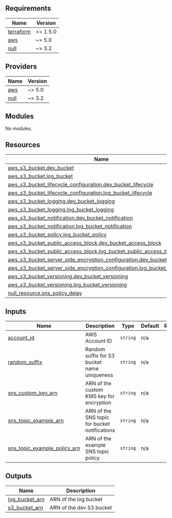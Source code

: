 ## Requirements

| Name | Version |
|------|---------|
| <a name="requirement_terraform"></a> [terraform](#requirement\_terraform) | >= 1.5.0 |
| <a name="requirement_aws"></a> [aws](#requirement\_aws) | ~> 5.0 |
| <a name="requirement_null"></a> [null](#requirement\_null) | ~> 3.2 |

## Providers

| Name | Version |
|------|---------|
| <a name="provider_aws"></a> [aws](#provider\_aws) | ~> 5.0 |
| <a name="provider_null"></a> [null](#provider\_null) | ~> 3.2 |

## Modules

No modules.

## Resources

| Name | Type |
|------|------|
| [aws_s3_bucket.dev_bucket](https://registry.terraform.io/providers/hashicorp/aws/latest/docs/resources/s3_bucket) | resource |
| [aws_s3_bucket.log_bucket](https://registry.terraform.io/providers/hashicorp/aws/latest/docs/resources/s3_bucket) | resource |
| [aws_s3_bucket_lifecycle_configuration.dev_bucket_lifecycle](https://registry.terraform.io/providers/hashicorp/aws/latest/docs/resources/s3_bucket_lifecycle_configuration) | resource |
| [aws_s3_bucket_lifecycle_configuration.log_bucket_lifecycle](https://registry.terraform.io/providers/hashicorp/aws/latest/docs/resources/s3_bucket_lifecycle_configuration) | resource |
| [aws_s3_bucket_logging.dev_bucket_logging](https://registry.terraform.io/providers/hashicorp/aws/latest/docs/resources/s3_bucket_logging) | resource |
| [aws_s3_bucket_logging.log_bucket_logging](https://registry.terraform.io/providers/hashicorp/aws/latest/docs/resources/s3_bucket_logging) | resource |
| [aws_s3_bucket_notification.dev_bucket_notification](https://registry.terraform.io/providers/hashicorp/aws/latest/docs/resources/s3_bucket_notification) | resource |
| [aws_s3_bucket_notification.log_bucket_notification](https://registry.terraform.io/providers/hashicorp/aws/latest/docs/resources/s3_bucket_notification) | resource |
| [aws_s3_bucket_policy.log_bucket_policy](https://registry.terraform.io/providers/hashicorp/aws/latest/docs/resources/s3_bucket_policy) | resource |
| [aws_s3_bucket_public_access_block.dev_bucket_access_block](https://registry.terraform.io/providers/hashicorp/aws/latest/docs/resources/s3_bucket_public_access_block) | resource |
| [aws_s3_bucket_public_access_block.log_bucket_public_access_block](https://registry.terraform.io/providers/hashicorp/aws/latest/docs/resources/s3_bucket_public_access_block) | resource |
| [aws_s3_bucket_server_side_encryption_configuration.dev_bucket_encryption](https://registry.terraform.io/providers/hashicorp/aws/latest/docs/resources/s3_bucket_server_side_encryption_configuration) | resource |
| [aws_s3_bucket_server_side_encryption_configuration.log_bucket_encryption](https://registry.terraform.io/providers/hashicorp/aws/latest/docs/resources/s3_bucket_server_side_encryption_configuration) | resource |
| [aws_s3_bucket_versioning.dev_bucket_versioning](https://registry.terraform.io/providers/hashicorp/aws/latest/docs/resources/s3_bucket_versioning) | resource |
| [aws_s3_bucket_versioning.log_bucket_versioning](https://registry.terraform.io/providers/hashicorp/aws/latest/docs/resources/s3_bucket_versioning) | resource |
| [null_resource.sns_policy_delay](https://registry.terraform.io/providers/hashicorp/null/latest/docs/resources/resource) | resource |

## Inputs

| Name | Description | Type | Default | Required |
|------|-------------|------|---------|:--------:|
| <a name="input_account_id"></a> [account\_id](#input\_account\_id) | AWS Account ID | `string` | n/a | yes |
| <a name="input_random_suffix"></a> [random\_suffix](#input\_random\_suffix) | Random suffix for S3 bucket name uniqueness | `string` | n/a | yes |
| <a name="input_sns_custom_key_arn"></a> [sns\_custom\_key\_arn](#input\_sns\_custom\_key\_arn) | ARN of the custom KMS key for encryption | `string` | n/a | yes |
| <a name="input_sns_topic_example_arn"></a> [sns\_topic\_example\_arn](#input\_sns\_topic\_example\_arn) | ARN of the SNS topic for bucket notifications | `string` | n/a | yes |
| <a name="input_sns_topic_example_policy_arn"></a> [sns\_topic\_example\_policy\_arn](#input\_sns\_topic\_example\_policy\_arn) | ARN of the example SNS topic policy | `string` | n/a | yes |

## Outputs

| Name | Description |
|------|-------------|
| <a name="output_log_bucket_arn"></a> [log\_bucket\_arn](#output\_log\_bucket\_arn) | ARN of the log bucket |
| <a name="output_s3_bucket_arn"></a> [s3\_bucket\_arn](#output\_s3\_bucket\_arn) | ARN of the dev S3 bucket |
